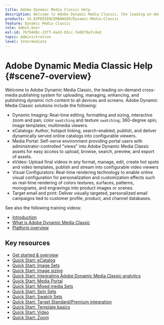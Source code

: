 ```yaml
---
title: Adobe Dynamic Media Classic Help
description: Welcome to Adobe Dynamic Media Classic, the leading on-demand cross-media publishing system for uploading, managing, enhancing, and publishing dynamic rich content to all devices and screens.
products: SG_EXPERIENCEMANAGER/Dynamic-Media-Classic
feature: Dynamic Media Classic
role: Admin,User
exl-id: 7bf94d8c-23ff-4a43-83cc-7e6879a7cded
topic: Administration
level: Intermediate
---
```

# Adobe Dynamic Media Classic Help {#scene7-overview}

Welcome to Adobe Dynamic Media Classic, the leading on-demand cross-media publishing system for uploading, managing, enhancing, and publishing dynamic rich content to all devices and screens. Adobe Dynamic Media Classic solutions include the following:

* Dynamic Imaging: Real-time editing, formatting and sizing, interactive zoom and pan; color `swatching` and texture `swatching`; 360-degree spin; image templates; multimedia viewers.
* eCatalogs: Author, hotspot linking, search-enabled, publish, and deliver dynamically served online catalogs into configurable viewers.
* Media Portal: Self-serve environment providing portal users with administrator-controlled "views" into Adobe Dynamic Media Classic assets for easy access to upload, browse, search, preview, and export of assets.
* eVideo: Upload final videos in any format, manage, edit, create hot spots and video templates, publish and stream into configurable video viewers
* Visual Configurators: Real-time rendering technology to enable online visual configuration for personalization and customization effects such as real-time rendering of colors textures, surfaces, patterns, monograms, and engravings into product images or scenes.
* Target email and print: Deliver visually targeted, personalized email campaigns tied to customer profile, product, and channel databases.

See also the following training videos:

* [Introduction](https://s7d5.scene7.com/s7viewers/html5/VideoViewer.html?videoserverurl=https://s7d5.scene7.com/is/content/&emailurl=https://s7d5.scene7.com/s7/emailFriend&serverUrl=https://s7d5.scene7.com/is/image/&config=Scene7SharedAssets/Universal_HTML5_Video&contenturl=https://s7d5.scene7.com/skins/&asset=S7tutorials/570_Introduction_converted%20renamed_Getting%20Started-AVS)
* [What is Adobe Dynamic Media Classic](https://s7d5.scene7.com/s7viewers/html5/VideoViewer.html?videoserverurl=https://s7d5.scene7.com/is/content/&emailurl=https://s7d5.scene7.com/s7/emailFriend&serverUrl=https://s7d5.scene7.com/is/image/&config=Scene7SharedAssets/Universal_HTML5_Video&contenturl=https://s7d5.scene7.com/skins/&asset=S7tutorials/577_What%20is%20Scene7_converted%20renamed_Getting%20Started-AVS)
* [Platform overview](https://s7d5.scene7.com/s7viewers/html5/VideoViewer.html?videoserverurl=https://s7d5.scene7.com/is/content/&emailurl=https://s7d5.scene7.com/s7/emailFriend&serverUrl=https://s7d5.scene7.com/is/image/&config=Scene7SharedAssets/Universal_HTML5_Video&contenturl=https://s7d5.scene7.com/skins/&asset=S7tutorials/572_Platform%20Overview_converted%20renamed_Getting%20Started-AVS)

## Key resources

* [Get started & overview](/help/using/dmc-platform-overview.md)
* [Quick Start: eCatalog](/help/using/quick-start-ecatalog.md)
* [Quick Start: Image Sets](/help/using/quick-start-image-sets.md)
* [Quick Start: Image sizing](/help/using/quick-start-image-sizing.md)
* [Quick Start: Integrating Adobe Dynamic Media Classic analytics](/help/using/quick-start-integrating-dmc-analytics.md)
* [Quick Start: Media Portal](/help/using/quick-start-media-portal-administration.md)
* [Quick Start: Mixed media Sets](/help/using/quick-start-mixed-media-sets.md)
* [Quick Start: Spin Sets](/help/using/quick-start-spin-sets.md)
* [Quick Start: Swatch Sets](/help/using/quick-start-swatch-sets.md)
* [Quick Start: Target Standard/Premium integration](/help/using/quick-start-target-integration.md)
* [Quick Start: Template basics](/help/using/quick-start-template-basics.md)
* [Quick Start: Video](/help/using/quick-start-video.md)
* [Quick Start: Zoom](/help/using/quick-start-zoom.md)
